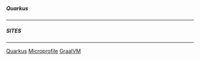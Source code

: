
##### Quarkus
***




##### SITES
***
[Quarkus](https://quarkus.io/)
[Microprofile](https://microprofile.io/)
[GraalVM](https://graalvm.org/)
